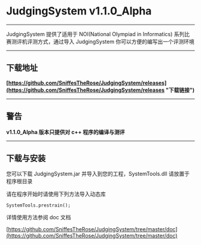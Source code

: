 # JudgingSystem v1.1.0_Alpha

------
JudgingSystem 提供了适用于 NOI(National Olympiad in Informatics) 系列比赛测评机评测方式，通过导入 JudgingSystem 你可以方便的编写出一个评测环境


----------
## 下载地址 
**[https://github.com/SniffesTheRose/JudgingSystem/releases](https://github.com/SniffesTheRose/JudgingSystem/releases "下载链接")**

----------
## 警告

**v1.1.0_Alpha 版本只提供对 c++ 程序的编译与测评**

----------

## 下载与安装

您可以下载 JudgingSystem.jar 并导入到您的工程，SystemTools.dll 请放置于程序根目录

请在程序开始时请使用下列方法导入动态库

	SystemTools.prestrain();

详情使用方法参阅 doc 文档

[https://github.com/SniffesTheRose/JudgingSystem/tree/master/doc](https://github.com/SniffesTheRose/JudgingSystem/tree/master/doc)
